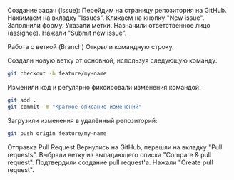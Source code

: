 Создание задач (Issue):
Перейдим на страницу репозитория на GitHub.
Нажимаем на вкладку "Issues".
Кликаем на кнопку "New issue".
Заполнили форму.
Указали метки.
Назначили ответственное лицо (assignee).
Нажали "Submit new issue".

Работа с веткой (Branch)
Открыли командную строку.

Создали новую ветку от основной, используя следующую команду:
```bash
git checkout -b feature/my-name
````
Изменили код и регулярно фиксировали изменения командой:
```bash
git add .
git commit -m "Краткое описание изменений"
````
Загрузили изменения в удалённый репозиторий:
```bash
git push origin feature/my-name
````
Отправка Pull Request
Вернулись на GitHub, перешли на вкладку "Pull requests".
Выбрали ветку из выпадающего списка "Compare & pull request".
Подтвердили создание pull request'a.
Нажали "Create pull request".
